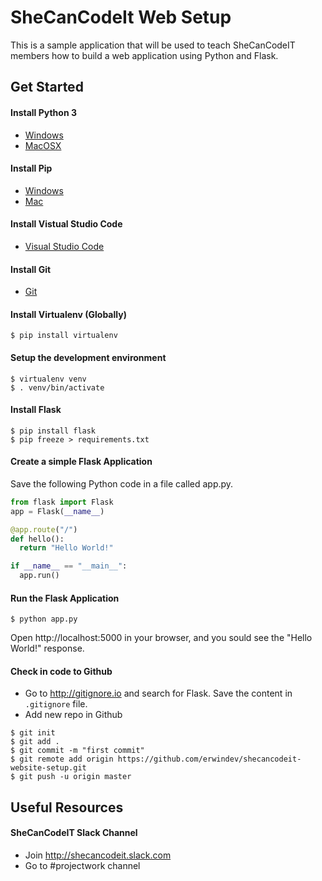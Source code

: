 # SheCanCodeIt Web Setup

This is a sample application that will be used to teach SheCanCodeIT members how to build a web application using Python and Flask.

## Get Started
#### Install Python 3
* [Windows](https://realpython.com/installing-python/#windows)
* [MacOSX](https://realpython.com/installing-python/#macos-mac-os-x)

#### Install Pip
* [Windows](https://www.liquidweb.com/kb/install-pip-windows/)
* [Mac](https://www.shellhacks.com/python-install-pip-mac-ubuntu-centos/)

#### Install Vistual Studio Code
* [Visual Studio Code](https://code.visualstudio.com/)

#### Install Git 
* [Git](https://git-scm.com/book/en/v2/Getting-Started-Installing-Git)

#### Install Virtualenv (Globally)
```
$ pip install virtualenv
```

#### Setup the development environment
```
$ virtualenv venv
$ . venv/bin/activate
```

#### Install Flask
```
$ pip install flask
$ pip freeze > requirements.txt
```

#### Create a simple Flask Application
Save the following Python code in a file called app.py.

```Python
from flask import Flask
app = Flask(__name__)

@app.route("/")
def hello():
  return "Hello World!"

if __name__ == "__main__":
  app.run()

```

#### Run the Flask Application
```
$ python app.py
```

Open http://localhost:5000 in your browser, and you sould see the "Hello World!" response.

#### Check in code to Github
* Go to http://gitignore.io and search for Flask.  Save the content in `.gitignore` file.
* Add new repo in Github

```
$ git init
$ git add .
$ git commit -m "first commit"
$ git remote add origin https://github.com/erwindev/shecancodeit-website-setup.git
$ git push -u origin master

```


## Useful Resources

#### SheCanCodeIT Slack Channel
* Join http://shecancodeit.slack.com
* Go to #projectwork channel




